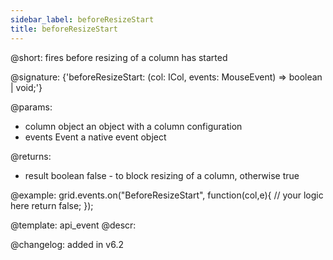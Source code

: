 ```yaml
---
sidebar_label: beforeResizeStart
title: beforeResizeStart
---          
```


@short: fires before resizing of a column has started

@signature: {'beforeResizeStart: (col: ICol, events: MouseEvent) => boolean | void;'}

@params:
- column		object		an object with a column configuration
- events			Event		a native event object

@returns:
- result		boolean		false - to block resizing of a column, otherwise true

@example:
grid.events.on("BeforeResizeStart", function(col,e){
	// your logic here
    return false;
});

@template: api_event
@descr:

@changelog:
added in v6.2
